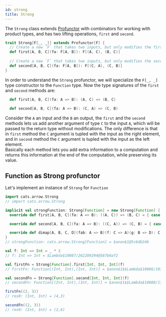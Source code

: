 ```yaml
---
id: strong
title: Strong
---
```


The `Strong` class extends [Profunctor](/Proptics/docs/profunctors/profunctor) with combinators for working with product types, and has two lifting operations, `first` and `second`.

```scala
trait Strong[F[_, _]] extends Profunctor[F] {
  // Create a new `F` that takes two inputs, but only modifies the first input
  def first[A, B, C](fa: F[A, B]): F[(A, C), (B, C)]
  
  // Create a new `F` that takes two inputs, but only modifies the second input
  def second[A, B, C](fa: F[A, B]): F[(C, A), (C, B)]
}
```

In order to understand the `Strong` profunctor, we will specialize the `F[_, _]` type constructor to the `Function` type. Now the type signatures 
of the `first` and `second` methods are:

```scala
  def first[A, B, C](fa: A => B): (A, C) => (B, C)
  
  def second[A, B, C](fa: A => B): (C, A) => (C, B)
```  

Consider the `A` an input and the `B` an output, the `first` and the `second` methods lets us add another argument of type `C`
to the input `A`, which will be passed to the return type without modifications. The only difference is that in `first` method the `C` argument 
is tupled with the input as the right element, and in `second` method the `C` argument is tupled with the input as the left element.<br/>
Basically each method lets you add extra information to a computation and returns this information at the end of the computation, 
while preserving its value. 

## Function as Strong profunctor

Let's implement an instance of `Strong` for `Function`

```scala
import cats.arrow.Strong
// import cats.arrow.Strong

implicit val strongFunction: Strong[Function] = new Strong[Function] {
  override def first[A, B, C](fa: A => B): ((A, C)) => (B, C) = { case (a, c) => (fa(a), c) }

  override def second[A, B, C](fa: A => B): ((C, A)) => (C, B) = { case (c, a) => (c, fa(a)) }

  override def dimap[A, B, C, D](fab: A => B)(f: C => A)(g: B => D): C => D = g compose fab compose f
}
// strongFunction: cats.arrow.Strong[Function] = $anon$1@5c6db24b

val f: Int => Int = _ * 2
// f: Int => Int = $Lambda$10087/262289294@587b0af2

val firstFn = Strong[Function].first[Int, Int, Int](f)
// firstFn: Function[(Int, Int),(Int, Int)] = $anon$1$$Lambda$10086/1934538552@762ceea9

val secondFn = Strong[Function].second[Int, Int, Int](f)
// secondFn: Function[(Int, Int),(Int, Int)] = $anon$1$$Lambda$10088/1789117242@41df804d

firstFn((2, 3))
// res0: (Int, Int) = (4,3)

secondFn((2, 3))
// res0: (Int, Int) = (2,6)
``` 